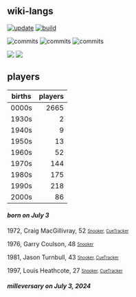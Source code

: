 ## wiki-langs
[![update](https://github.com/dreamerminsk/wiki-langs/actions/workflows/update-tables.yml/badge.svg)](https://github.com/dreamerminsk/wiki-langs/actions/workflows/update-tables.yml)
[![build](https://github.com/dreamerminsk/wiki-langs/actions/workflows/build.yml/badge.svg)](https://github.com/dreamerminsk/wiki-langs/actions/workflows/build.yml)

![commits](https://img.shields.io/github/commit-activity/y/dreamerminsk/wiki-langs)
![commits](https://img.shields.io/github/commit-activity/m/dreamerminsk/wiki-langs)
![commits](https://img.shields.io/github/commit-activity/w/dreamerminsk/wiki-langs)

![](https://img.shields.io/github/languages/code-size/dreamerminsk/wiki-langs)
![](https://img.shields.io/github/repo-size/dreamerminsk/wiki-langs)

## players
| births | players |
| :----: | ------: |
| 0000s | 2665 |
| 1930s | 2 |
| 1940s | 9 |
| 1950s | 13 |
| 1960s | 52 |
| 1970s | 144 |
| 1980s | 175 |
| 1990s | 218 |
| 2000s | 86 |

#### ***born on July  3***
1972, Craig MacGillivray, 52 <sub><sup>[Snooker](http://www.snooker.org/res/index.asp?player=222), [CueTracker](http://cuetracker.net/Players/craig-macgillivray/)</sup></sub>

1976, Garry Coulson, 48 <sub><sup>[Snooker](http://www.snooker.org/res/index.asp?player=2490)</sup></sub>

1981, Jason Turnbull, 43 <sub><sup>[Snooker](http://www.snooker.org/res/index.asp?player=2042), [CueTracker](http://cuetracker.net/Players/jason-turnbull/)</sup></sub>

1997, Louis Heathcote, 27 <sub><sup>[Snooker](http://www.snooker.org/res/index.asp?player=1045), [CueTracker](http://cuetracker.net/Players/louis-heathcote/)</sup></sub>


#### ***milleversary on July  3, 2024***



